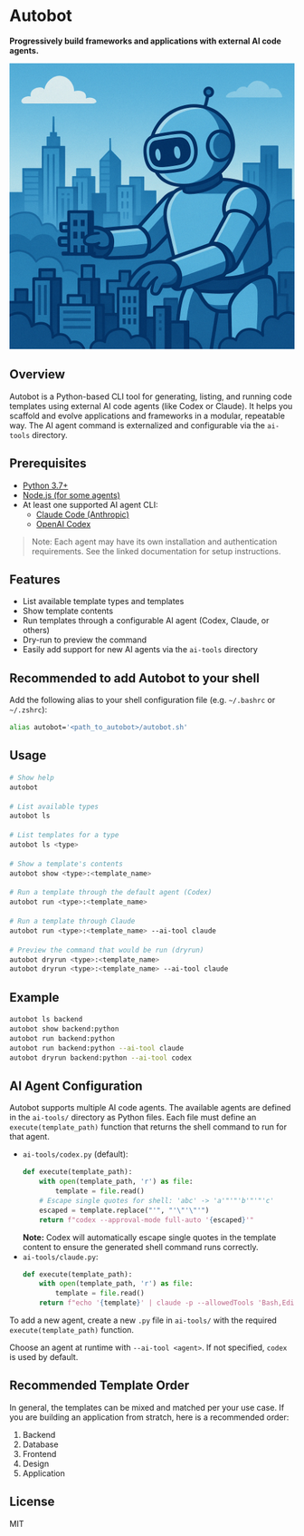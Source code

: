 # Autobot

**Progressively build frameworks and applications with external AI code agents.**

![Autobot Logo](images/autobot.png)

## Overview
Autobot is a Python-based CLI tool for generating, listing, and running code templates using external AI code agents (like Codex or Claude). It helps you scaffold and evolve applications and frameworks in a modular, repeatable way. The AI agent command is externalized and configurable via the `ai-tools` directory.

## Prerequisites
- [Python 3.7+](https://www.python.org/downloads/)
- [Node.js (for some agents)](https://nodejs.org/en/download/)
- At least one supported AI agent CLI:
  - [Claude Code (Anthropic)](https://docs.anthropic.com/en/docs/agents-and-tools/claude-code/overview)
  - [OpenAI Codex](https://github.com/openai/codex)

> Note: Each agent may have its own installation and authentication requirements. See the linked documentation for setup instructions.

## Features
- List available template types and templates
- Show template contents
- Run templates through a configurable AI agent (Codex, Claude, or others)
- Dry-run to preview the command
- Easily add support for new AI agents via the `ai-tools` directory

## Recommended to add Autobot to your shell

Add the following alias to your shell configuration file (e.g. `~/.bashrc` or `~/.zshrc`):

```sh
alias autobot='<path_to_autobot>/autobot.sh'
```

## Usage

```sh
# Show help
autobot

# List available types
autobot ls

# List templates for a type
autobot ls <type>

# Show a template's contents
autobot show <type>:<template_name>

# Run a template through the default agent (Codex)
autobot run <type>:<template_name>

# Run a template through Claude
autobot run <type>:<template_name> --ai-tool claude

# Preview the command that would be run (dryrun)
autobot dryrun <type>:<template_name>
autobot dryrun <type>:<template_name> --ai-tool claude
```

## Example
```sh
autobot ls backend
autobot show backend:python
autobot run backend:python
autobot run backend:python --ai-tool claude
autobot dryrun backend:python --ai-tool codex
```

## AI Agent Configuration

Autobot supports multiple AI code agents. The available agents are defined in the `ai-tools/` directory as Python files. Each file must define an `execute(template_path)` function that returns the shell command to run for that agent.

- `ai-tools/codex.py` (default):
  ```python
  def execute(template_path):
      with open(template_path, 'r') as file:
          template = file.read()
      # Escape single quotes for shell: 'abc' -> 'a'"'"'b'"'"'c'
      escaped = template.replace("'", "'\"'\"'")
      return f"codex --approval-mode full-auto '{escaped}'"
  ```
  **Note:** Codex will automatically escape single quotes in the template content to ensure the generated shell command runs correctly.
- `ai-tools/claude.py`:
  ```python
  def execute(template_path):
      with open(template_path, 'r') as file:
          template = file.read()
      return f"echo '{template}' | claude -p --allowedTools 'Bash,Edit,Write'"
  ```

To add a new agent, create a new `.py` file in `ai-tools/` with the required `execute(template_path)` function.

Choose an agent at runtime with `--ai-tool <agent>`. If not specified, `codex` is used by default.

## Recommended Template Order

In general, the templates can be mixed and matched per your use case. If you are building an application from stratch, here is a recommended order:

1. Backend
2. Database
3. Frontend
4. Design
5. Application

## License
MIT
